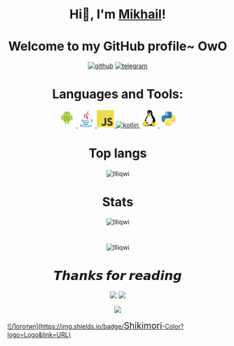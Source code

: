 <h1 align="center">Hi👋, I'm <a href="https://t.me/lliqwi">Mikhail</a>!</h1>
<h1 align="center">Welcome to my GitHub profile~ OwO</h1>


 [<div align="center"><img src='https://cdn.jsdelivr.net/npm/simple-icons@3.0.1/icons/github.svg' alt='github' height='40'>](https://github.com/llliqwi)  [<img src='https://cdn.jsdelivr.net/npm/simple-icons@3.0.1/icons/telegram.svg' alt='telegram' height='40'></div>](https://t.me/lliqwi)

<h1 align="center">Languages and Tools:</h1>
<p align="center"> <a href="https://developer.android.com" target="_blank" rel="noreferrer"> <img src="https://raw.githubusercontent.com/devicons/devicon/master/icons/android/android-original-wordmark.svg" alt="android" width="40" height="40"/> </a> <a href="https://www.java.com" target="_blank" rel="noreferrer"> <img src="https://raw.githubusercontent.com/devicons/devicon/master/icons/java/java-original.svg" alt="java" width="40" height="40"/> </a> <a href="https://developer.mozilla.org/en-US/docs/Web/JavaScript" target="_blank" rel="noreferrer"> <img src="https://raw.githubusercontent.com/devicons/devicon/master/icons/javascript/javascript-original.svg" alt="javascript" width="40" height="40"/> </a> <a href="https://kotlinlang.org" target="_blank" rel="noreferrer"> <img src="https://www.vectorlogo.zone/logos/kotlinlang/kotlinlang-icon.svg" alt="kotlin" width="40" height="40"/> </a> <a href="https://www.linux.org/" target="_blank" rel="noreferrer"> <img src="https://raw.githubusercontent.com/devicons/devicon/master/icons/linux/linux-original.svg" alt="linux" width="40" height="40"/> </a> <a href="https://www.python.org" target="_blank" rel="noreferrer"> <img src="https://raw.githubusercontent.com/devicons/devicon/master/icons/python/python-original.svg" alt="python" width="40" height="40"/> </a> </p>

<div align="center">
    <h1>Top langs</h1>
</div>

<div align="center"><img align="center" src="https://github-readme-stats.vercel.app/api/top-langs?username=llliqwi&show_icons=true&locale=en&layout=compact&theme=tokyonight" alt="llliqwi" /></div>
<div align="center">
    <h1>Stats</h1>
</div>
<div align="center"><img align="center" src="https://github-readme-stats.vercel.app/api?username=llliqwi&show_icons=true&locale=en&theme=tokyonight" alt="llliqwi" /> </div>
<div align="center">
    <h1> </h1>
</div>
<div align="center"><img align="center" src="https://github-readme-streak-stats.herokuapp.com/?user=llliqwi&&theme=tokyonight" alt="llliqwi" /></div>
<div align="center">
    <h1>𝙏𝙝𝙖𝙣𝙠𝙨 𝙛𝙤𝙧 𝙧𝙚𝙖𝙙𝙞𝙣𝙜</h1>
</div>

<div align="center">
    <img src="https://typograssy.deno.dev/api?text=Thank%20you%20for%20visiting%20my%20profile!&l0=none&l1=ef858c&l2=62b7d8&l3=ffb6c1&l4=caf9ff&bg=none&frame=none&speed=250&comment=">
    <img src="https://count.getloli.com/get/@Art1ord?theme=moebooru">
</div>

<p align="center"><img src="https://komarev.com/ghpvc/?username=llliqwi&style=flat-square&color=blueviolet" alt=""><img
src="https://img.shields.io/github/followers/llliqwi?logo=github&style=for-the-badge&color=0891b2&labelColor=1c1917" /></p>

[![Логотип](https://img.shields.io/badge/<span style="font-size: 20px;">Shikimori</span>-Color?logo=Logo&link=URL)](https://shikimori.me/liqwi)





